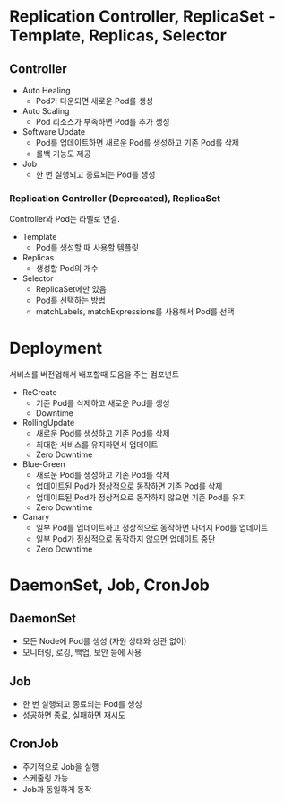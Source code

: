 # Replication Controller, ReplicaSet - Template, Replicas, Selector
## Controller
- Auto Healing
  - Pod가 다운되면 새로운 Pod를 생성
- Auto Scaling
  - Pod 리소스가 부족하면 Pod를 추가 생성
- Software Update
  - Pod를 업데이트하면 새로운 Pod를 생성하고 기존 Pod를 삭제
  - 롤백 기능도 제공
- Job
  - 한 번 실행되고 종료되는 Pod를 생성

### Replication Controller (Deprecated), ReplicaSet
Controller와 Pod는 라벨로 연결.
- Template
  - Pod를 생성할 때 사용할 템플릿
- Replicas
  - 생성할 Pod의 개수
- Selector
  - ReplicaSet에만 있음
  - Pod를 선택하는 방법
  - matchLabels, matchExpressions를 사용해서 Pod를 선택

# Deployment
서비스를 버전업해서 배포할때 도움을 주는 컴포넌트

- ReCreate
  - 기존 Pod를 삭제하고 새로운 Pod를 생성
  - Downtime
- RollingUpdate
  - 새로운 Pod를 생성하고 기존 Pod를 삭제
  - 최대한 서비스를 유지하면서 업데이트
  - Zero Downtime
- Blue-Green
  - 새로운 Pod를 생성하고 기존 Pod를 삭제
  - 업데이트된 Pod가 정상적으로 동작하면 기존 Pod를 삭제
  - 업데이트된 Pod가 정상적으로 동작하지 않으면 기존 Pod를 유지
  - Zero Downtime
- Canary
  - 일부 Pod를 업데이트하고 정상적으로 동작하면 나머지 Pod를 업데이트
  - 일부 Pod가 정상적으로 동작하지 않으면 업데이트 중단
  - Zero Downtime

# DaemonSet, Job, CronJob
## DaemonSet
- 모든 Node에 Pod를 생성 (자원 상태와 상관 없이)
- 모니터링, 로깅, 백업, 보안 등에 사용

## Job
- 한 번 실행되고 종료되는 Pod를 생성
- 성공하면 종료, 실패하면 재시도

## CronJob
- 주기적으로 Job을 실행
- 스케줄링 가능
- Job과 동일하게 동작



